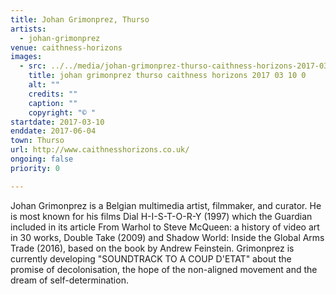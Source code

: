 ```yaml
---
title: Johan Grimonprez, Thurso
artists:
  - johan-grimonprez
venue: caithness-horizons
images:
  - src: ../../media/johan-grimonprez-thurso-caithness-horizons-2017-03-10-0.webp
    title: johan grimonprez thurso caithness horizons 2017 03 10 0
    alt: ""
    credits: ""
    caption: ""
    copyright: "© "
startdate: 2017-03-10
enddate: 2017-06-04
town: Thurso
url: http://www.caithnesshorizons.co.uk/
ongoing: false
priority: 0

---
```


Johan Grimonprez is a Belgian multimedia artist, filmmaker, and curator. He is most known for his films Dial H-I-S-T-O-R-Y (1997) which the Guardian included in its article From Warhol to Steve McQueen: a history of video art in 30 works, Double Take (2009) and Shadow World: Inside the Global Arms Trade (2016), based on the book by Andrew Feinstein. Grimonprez is currently developing "SOUNDTRACK TO A COUP D'ETAT" about the promise of decolonisation, the hope of the non-aligned movement and the dream of self-determination.